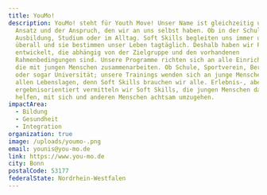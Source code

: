 ```yaml
---
title: YouMo!
description: YouMo! steht für Youth Move! Unser Name ist gleichzeitig unser
  Ansatz und der Anspruch, den wir an uns selbst haben. Ob in der Schule, in
  Ausbildung, Studium oder im Alltag. Soft Skills begleiten uns immer und
  überall und sie bestimmen unser Leben tagtäglich. Deshalb haben wir Programme
  entwickelt, die abhängig von der Zielgruppe und den vorhandenen
  Rahmenbedingungen sind. Unsere Programme richten sich an alle Einrichtungen,
  die mit jungen Menschen zusammenarbeiten. Ob Schule, Sportverein, Berufsschule
  oder sogar Universität; unsere Trainings wenden sich an junge Menschen in
  allen Lebenslagen, denn Soft Skills brauchen wir alle. Erlebnis-, aber auch
  ergebnisorientiert vermitteln wir Soft Skills, die jungen Menschen dabei
  helfen, mit sich und anderen Menschen achtsam umzugehen.
impactArea:
  - Bildung
  - Gesundheit
  - Integration
organization: true
image: /uploads/youmo-.png
email: younis@you-mo.de
link: https://www.you-mo.de
city: Bonn
postalCode: 53177
federalState: Nordrhein-Westfalen
---
```


